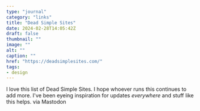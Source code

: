 ```yaml
---
type: "journal"
category: "links"
title: "Dead Simple Sites"
date: 2024-02-28T14:05:42Z
draft: false
thumbnail: ""
image: ""
alt: ""
caption: ""
href: "https://deadsimplesites.com/"
tags:
- design
---
```


I love this list of Dead Simple Sites. I hope whoever runs this continues to add more. I've been eyeing inspiration for updates *everywhere* and stuff like this helps. via Mastodon
